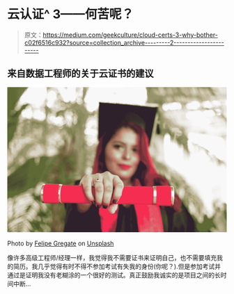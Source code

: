 # 云认证^ 3——何苦呢？

> 原文：<https://medium.com/geekculture/cloud-certs-3-why-bother-c02f6516c932?source=collection_archive---------2----------------------->

## 来自数据工程师的关于云证书的建议

![](img/637aefa4517a44b0a271db755dbee61b.png)

Photo by [Felipe Gregate](https://unsplash.com/@felipegregate?utm_source=medium&utm_medium=referral) on [Unsplash](https://unsplash.com?utm_source=medium&utm_medium=referral)

像许多高级工程师/经理一样，我觉得我不需要证书来证明自己，也不需要填充我的简历。我几乎觉得有时不得不参加考试有失我的身份(你呢？).但是参加考试并通过是证明我没有老糊涂的一个很好的测试。真正鼓励我诚实的是项目之间的长时间中断…